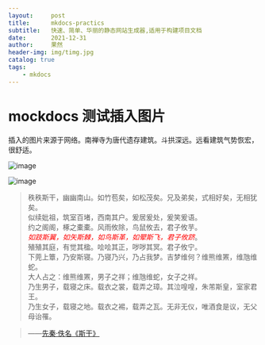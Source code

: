 ```yaml
---
layout:     post
title:      mkdocs-practics
subtitle:   快速、简单、华丽的静态网站生成器,适用于构建项目文档
date:       2021-12-31
author:     果然
header-img: img/timg.jpg
catalog: true
tags:
    - mkdocs
---
```


# mockdocs 测试插入图片

插入的图片来源于网络。南禅寺为唐代遗存建筑。斗拱深远。远看建筑气势恢宏，很舒适。

![image](https://initialdream16.github.io/img/timg.jpg)


![image](https://initialdream16.github.io/img/2.jpg)

>秩秩斯干，幽幽南山。如竹苞矣，如松茂矣。兄及弟矣，式相好矣，无相犹矣。  
>似续妣祖，筑室百堵，西南其户。爰居爰处，爰笑爰语。  
>约之阁阁，椓之橐橐。风雨攸除，鸟鼠攸去，君子攸芋。  
>*<font color="red">如跂斯翼，如矢斯棘，如鸟斯革，如翚斯飞，君子攸跻</font>*。  
>殖殖其庭，有觉其楹。哙哙其正，哕哕其冥。君子攸宁。  
>下莞上簟，乃安斯寝。乃寝乃兴，乃占我梦。吉梦维何？维熊维罴，维虺维蛇。  
>大人占之：维熊维罴，男子之祥；维虺维蛇，女子之祥。  
>乃生男子，载寝之床。载衣之裳，载弄之璋。其泣喤喤，朱芾斯皇，室家君王。  
>乃生女子，载寝之地。载衣之裼，载弄之瓦。无非无仪，唯酒食是议，无父母诒罹。

>——[先秦·佚名《斯干》](https://so.gushiwen.cn/shiwenv_15a6e1f7b84a.aspx)

